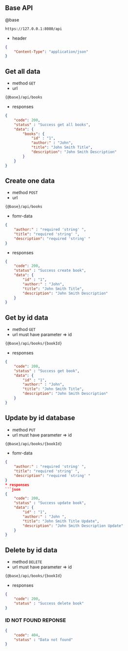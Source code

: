 ## Base API
@base
```bash
https://127.0.0.1:8080/api
```
* header
```json
{
    "Content-Type": "application/json"
}
```
## Get all data
* method `GET`
* url
```bash
{@base}/api/books
```
* responses
```json
{
    "code": 200,
    "status" : "Success get all books",
    "data": {
        "books": {
            "id" : "1",
            "author:" : "John",
            "title": "John Smith Title",
            "description": "John Smith Description"
        }
    }
}
```

## Create one data
* method `POST`
* url
```bash
{@base}/api/books
```
* fomr-data
```json
{
    "author:" : "required 'string' ",
    "title": "required 'string' ",
    "description": "required 'string' "
}
```
* responses
```json
{
    "code": 200,
    "status" : "Success create book",
    "data": {
        "id" : "1",
        "author:" : "John",
        "title": "John Smith Title",
        "description": "John Smith Description"
    }
}
```

## Get by id data
* method `GET`
* url must have parameter => id
```bash
{@base}/api/books/{bookId}
```
* responses
```json
{
    "code": 200,
    "status" : "Success get book",
    "data": {
        "id" : "1",
        "author:" : "John",
        "title": "John Smith Title",
        "description": "John Smith Description"
    }
}
```

## Update by id database
* method `PUT`
* url must have parameter => id
```bash
{@base}/api/books/{bookId}
```
* fomr-data
```json
{
    "author:" : "required 'string' ",
    "title": "required 'string' ",
    "description": "required 'string' "
}
* responses
```json
{
    "code": 200,
    "status" : "Success update book",
    "data": {
        "id" : "1",
        "author:" : "John ",
        "title": "John Smith Title Update",
        "description": "John Smith Description Update"
    }
}
```

## Delete by id data
* method `DELETE`
* url must have parameter => id
```bash
{@base}/api/books/{bookId}
```
* responses
```json
{
    "code": 200,
    "status" : "Success delete book"
}
```

### ID NOT FOUND REPONSE
```json
{
    "code": 404,
    "status" : "Data not found"
}
```